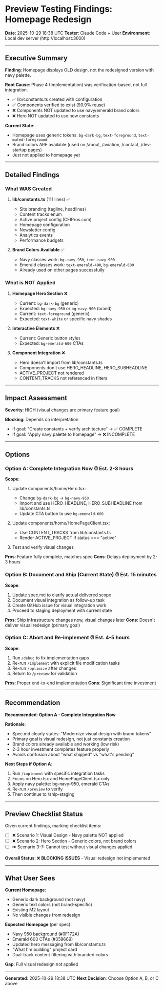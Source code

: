 # Preview Testing Findings: Homepage Redesign

**Date**: 2025-10-29 18:38 UTC
**Tester**: Claude Code + User
**Environment**: Local dev server (http://localhost:3000)

---

## Executive Summary

**Finding**: Homepage displays OLD design, not the redesigned version with navy palette.

**Root Cause**: Phase 4 (Implementation) was verification-based, not full integration.
- ✅ lib/constants.ts created with configuration
- ✅ Components verified to exist (90.9% reuse)
- ❌ Components NOT updated to use navy/emerald brand colors
- ❌ Hero NOT updated to use new constants

**Current State**:
- Homepage uses generic tokens: `bg-dark-bg`, `text-foreground`, `text-muted-foreground`
- Brand colors ARE available (used on /about, /aviation, /contact, /dev-startup pages)
- Just not applied to homepage yet

---

## Detailed Findings

### What WAS Created
1. **lib/constants.ts** (111 lines) ✅
   - Site branding (tagline, headlines)
   - Content tracks enum
   - Active project config (CFIPros.com)
   - Homepage configuration
   - Newsletter config
   - Analytics events
   - Performance budgets

2. **Brand Colors Available** ✅
   - Navy classes work: `bg-navy-950`, `text-navy-900`
   - Emerald classes work: `text-emerald-400`, `bg-emerald-600`
   - Already used on other pages successfully

### What is NOT Applied

1. **Homepage Hero Section** ❌
   - Current: `bg-dark-bg` (generic)
   - Expected: `bg-navy-950` or `bg-navy-900` (brand)
   - Current: `text-foreground` (generic)
   - Expected: `text-white` or specific navy shades

2. **Interactive Elements** ❌
   - Current: Generic button styles
   - Expected: `bg-emerald-600` CTAs

3. **Component Integration** ❌
   - Hero doesn't import from lib/constants.ts
   - Components don't use HERO_HEADLINE, HERO_SUBHEADLINE
   - ACTIVE_PROJECT not rendered
   - CONTENT_TRACKS not referenced in filters

---

## Impact Assessment

**Severity**: HIGH (visual changes are primary feature goal)

**Blocking**: Depends on interpretation:
- If goal: "Create constants + verify architecture" → ✅ COMPLETE
- If goal: "Apply navy palette to homepage" → ❌ INCOMPLETE

---

## Options

### Option A: Complete Integration Now ⏰ Est. 2-3 hours

**Scope**:
1. Update components/home/Hero.tsx:
   - Change `bg-dark-bg` → `bg-navy-950`
   - Import and use HERO_HEADLINE, HERO_SUBHEADLINE from lib/constants.ts
   - Update CTA button to use `bg-emerald-600`

2. Update components/home/HomePageClient.tsx:
   - Use CONTENT_TRACKS from lib/constants.ts
   - Render ACTIVE_PROJECT if status === "active"

3. Test and verify visual changes

**Pros**: Feature fully complete, matches spec
**Cons**: Delays deployment by 2-3 hours

### Option B: Document and Ship (Current State) ⏰ Est. 15 minutes

**Scope**:
1. Update spec.md to clarify actual delivered scope
2. Document visual integration as follow-up task
3. Create GitHub issue for visual integration work
4. Proceed to staging deployment with current state

**Pros**: Ship infrastructure changes now, visual changes later
**Cons**: Doesn't deliver visual redesign (primary goal)

### Option C: Abort and Re-implement ⏰ Est. 4-5 hours

**Scope**:
1. Run `/debug` to fix implementation gaps
2. Re-run `/implement` with explicit file modification tasks
3. Re-run `/optimize` after changes
4. Return to `/preview` for validation

**Pros**: Proper end-to-end implementation
**Cons**: Significant time investment

---

## Recommendation

**Recommended**: **Option A - Complete Integration Now**

**Rationale**:
- Spec.md clearly states: "Modernize visual design with brand tokens"
- Primary goal is visual redesign, not just constants creation
- Brand colors already available and working (low risk)
- 2-3 hour investment completes feature properly
- Avoids confusion about "what shipped" vs "what's pending"

**Next Steps if Option A**:
1. Run `/implement` with specific integration tasks
2. Focus on Hero.tsx and HomePageClient.tsx only
3. Apply navy palette: bg-navy-950, emerald CTAs
4. Re-run `/preview` to verify
5. Then continue to /ship-staging

---

## Preview Checklist Status

Given current findings, marking checklist items:

- [ ] ❌ Scenario 1: Visual Design - Navy palette NOT applied
- [ ] ❌ Scenario 2: Hero Section - Generic colors, not brand colors
- [ ] ⏭️ Scenario 3-7: Cannot test without visual changes applied

**Overall Status**: ❌ **BLOCKING ISSUES** - Visual redesign not implemented

---

## What User Sees

**Current Homepage**:
- Generic dark background (not navy)
- Generic text colors (not brand-specific)
- Existing M2 layout
- No visible changes from redesign

**Expected Homepage** (per spec):
- Navy 950 background (#0F172A)
- Emerald 600 CTAs (#059669)
- Updated hero messaging from lib/constants.ts
- "What I'm building" project card
- Dual-track content filtering with branded colors

**Gap**: Full visual redesign not applied

---

**Generated**: 2025-10-29 18:38 UTC
**Next Decision**: Choose Option A, B, or C above
